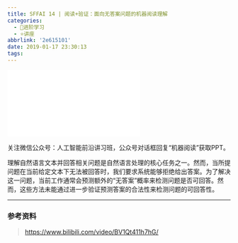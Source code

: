 ```yaml
---
title: SFFAI 14 | 阅读+验证：面向无答案问题的机器阅读理解
categories:
  - 🌙进阶学习
  - ⭐讲座
abbrlink: '2e615101'
date: 2019-01-17 23:30:13
tags:
---
```


<iframe src="//player.bilibili.com/player.html?aid=40963739&bvid=BV1Qt411h7hG&cid=71953760&p=1" scrolling="no" border="0" frameborder="no" framespacing="0" allowfullscreen="true"> </iframe>

关注微信公众号：人工智能前沿讲习班，公众号对话框回复“机器阅读”获取PPT。

理解自然语言文本并回答相关问题是自然语言处理的核心任务之一。然而，当所提问题在当前给定文本下无法被回答时，我们要求系统能够拒绝给出答案。为了解决这一问题，当前工作通常会预测额外的“无答案”概率来检测问题是否可回答。然而，这些方法未能通过进一步验证预测答案的合法性来检测问题的可回答性。

<!--more-->

***

### 参考资料

> <https://www.bilibili.com/video/BV1Qt411h7hG/>
